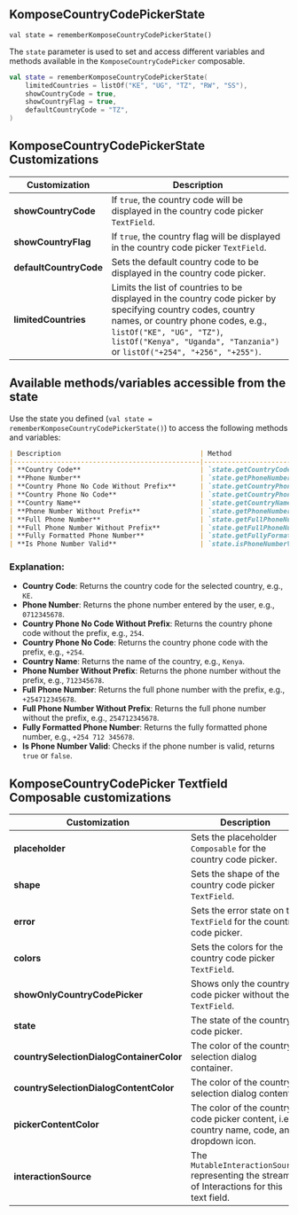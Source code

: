 ## KomposeCountryCodePickerState

`val state = rememberKomposeCountryCodePickerState()`

The `state` parameter is used to set and access different variables and methods available in the `KomposeCountryCodePicker` composable.

```kotlin
val state = rememberKomposeCountryCodePickerState(
    limitedCountries = listOf("KE", "UG", "TZ", "RW", "SS"),
    showCountryCode = true,
    showCountryFlag = true,
    defaultCountryCode = "TZ",
)

```

## KomposeCountryCodePickerState Customizations
| Customization          | Description                                                                                               |
|------------------------|-----------------------------------------------------------------------------------------------------------|
| **showCountryCode**    | If `true`, the country code will be displayed in the country code picker `TextField`.                     |
| **showCountryFlag**    | If `true`, the country flag will be displayed in the country code picker `TextField`.                     |
| **defaultCountryCode** | Sets the default country code to be displayed in the country code picker.                                 |
| **limitedCountries**   | Limits the list of countries to be displayed in the country code picker by specifying country codes, country names, or country phone codes, e.g., `listOf("KE", "UG", "TZ")`, `listOf("Kenya", "Uganda", "Tanzania")` or `listOf("+254", "+256", "+255")`. |

## Available methods/variables accessible from the state

Use the state you defined (`val state = rememberKomposeCountryCodePickerState()`) to access the following methods and variables:

```markdown
| Description                                   | Method                                     | Example                   |
|-----------------------------------------------|--------------------------------------------|---------------------------|
| **Country Code**                              | `state.getCountryCode()`                   | `KE`                      |
| **Phone Number**                              | `state.getPhoneNumber()`                   | `0712345678`              |
| **Country Phone No Code Without Prefix**      | `state.getCountryPhoneCodeWithoutPrefix()` | `254`                     |
| **Country Phone No Code**                     | `state.getCountryPhoneCode()`              | `+254`                    |
| **Country Name**                              | `state.getCountryName()`                   | `Kenya`                   |
| **Phone Number Without Prefix**               | `state.getPhoneNumberWithoutPrefix()`      | `712345678`               |
| **Full Phone Number**                         | `state.getFullPhoneNumber()`               | `+254712345678`           |
| **Full Phone Number Without Prefix**          | `state.getFullPhoneNumberWithoutPrefix()`  | `254712345678`            |
| **Fully Formatted Phone Number**              | `state.getFullyFormattedPhoneNumber()`     | `+254 712 345678`         |
| **Is Phone Number Valid**                     | `state.isPhoneNumberValid()`               | `true` / `false`          |
```

### Explanation:

- **Country Code**: Returns the country code for the selected country, e.g., `KE`.
- **Phone Number**: Returns the phone number entered by the user, e.g., `0712345678`.
- **Country Phone No Code Without Prefix**: Returns the country phone code without the prefix, e.g., `254`.
- **Country Phone No Code**: Returns the country phone code with the prefix, e.g., `+254`.
- **Country Name**: Returns the name of the country, e.g., `Kenya`.
- **Phone Number Without Prefix**: Returns the phone number without the prefix, e.g., `712345678`.
- **Full Phone Number**: Returns the full phone number with the prefix, e.g., `+254712345678`.
- **Full Phone Number Without Prefix**: Returns the full phone number without the prefix, e.g., `254712345678`.
- **Fully Formatted Phone Number**: Returns the fully formatted phone number, e.g., `+254 712 345678`.
- **Is Phone Number Valid**: Checks if the phone number is valid, returns `true` or `false`.


## KomposeCountryCodePicker Textfield Composable customizations

| Customization                          | Description                                                                                 |
|----------------------------------------|---------------------------------------------------------------------------------------------|
| **placeholder**                        | Sets the placeholder `Composable` for the country code picker.                              |
| **shape**                              | Sets the shape of the country code picker `TextField`.                                      |
| **error**                              | Sets the error state on the `TextField` for the country code picker.                        |
| **colors**                             | Sets the colors for the country code picker `TextField`.                                    |
| **showOnlyCountryCodePicker**          | Shows only the country code picker without the `TextField`.                                 |
| **state**                              | The state of the country code picker.                                                       |
| **countrySelectionDialogContainerColor** | The color of the country selection dialog container.                                       |
| **countrySelectionDialogContentColor** | The color of the country selection dialog content.                                          |
| **pickerContentColor**                 | The color of the country code picker content, i.e., country name, code, and dropdown icon.  |
| **interactionSource**                  | The `MutableInteractionSource` representing the stream of Interactions for this text field. |
